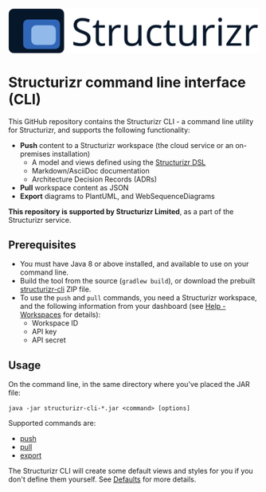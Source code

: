 ![Structurizr](docs/images/structurizr-banner.png)

# Structurizr command line interface (CLI)

This GitHub repository contains the Structurizr CLI - a command line utility for Structurizr, and supports the following functionality:

- __Push__ content to a Structurizr workspace (the cloud service or an on-premises installation)
	- A model and views defined using the [Structurizr DSL](https://github.com/structurizr/dsl)
	- Markdown/AsciiDoc documentation
	- Architecture Decision Records (ADRs)
- __Pull__ workspace content as JSON
- __Export__ diagrams to PlantUML, and WebSequenceDiagrams

__This repository is supported by Structurizr Limited__, as a part of the Structurizr service.
	
## Prerequisites

- You must have Java 8 or above installed, and available to use on your command line.
- Build the tool from the source (```gradlew build```), or download the prebuilt [structurizr-cli](https://github.com/structurizr/cli/releases) ZIP file.
 - To use the ```push``` and ```pull``` commands, you need a Structurizr workspace, and the following information from your dashboard (see [Help - Workspaces](https://structurizr.com/help/workspaces) for details):
    - Workspace ID
    - API key
    - API secret

## Usage

On the command line, in the same directory where you've placed the JAR file:

```
java -jar structurizr-cli-*.jar <command> [options]
```

Supported commands are:

- [push](docs/push.md)
- [pull](docs/pull.md)
- [export](docs/export.md)

The Structurizr CLI will create some default views and styles for you if you don't define them yourself. See [Defaults](docs/defaults.md) for more details.